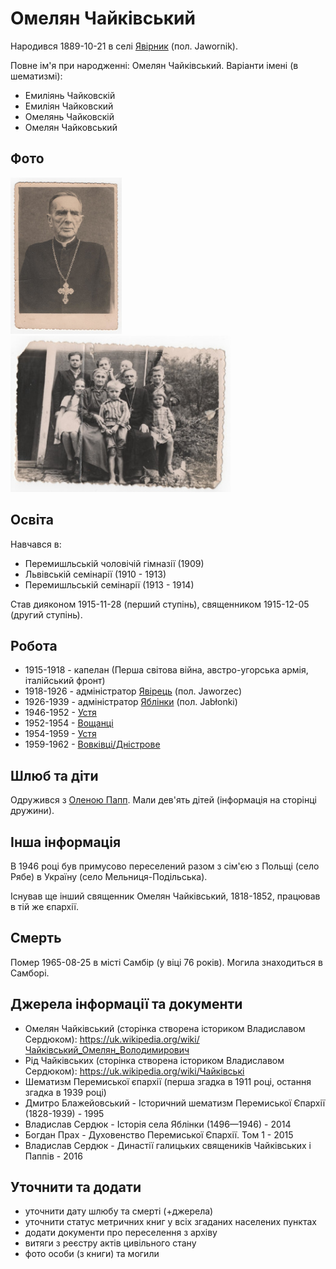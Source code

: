 # Омелян Чайківський #

Народився 1889-10-21 в селі [Явірник](https://uk.wikipedia.org/wiki/Явірник_(Сяноцький_повіт)) (пол. Jawornik).

Повне ім'я при народженні: Омелян Чайківський. Варіанти імені (в шематизмі):

- Емиліянь Чайковскій
- Емиліян Чайковский
- Омелянь Чайковскій
- Омелян Чайковський

## Фото ##

[<img src="../photos/photo_007_75.jpg" height=250 />](../photos/photo_007.md)
[<img src="../photos/photo_009_75.jpg" height=250 />](../photos/photo_009.md)

## Освіта ##

Навчався в:

- Перемишльській чоловічій гімназії (1909)
- Львівській семінарії (1910 - 1913)
- Перемишльській семінарії (1913 - 1914)

Став дияконом 1915-11-28 (перший ступінь), священником 1915-12-05 (другий ступінь).

## Робота ##

- 1915-1918 - капелан (Перша світова війна, австро-угорська армія, італійський фронт)
- 1918-1926 - адміністратор [Явірець](https://uk.wikipedia.org/wiki/Явірець) (пол. Jaworzec)
- 1926-1939 - адміністратор [Яблінки](https://uk.wikipedia.org/wiki/Яблінки) (пол. Jabłonki)
- 1946-1952 - [Устя](https://uk.wikipedia.org/wiki/Устя_(Чортківський_район))
- 1952-1954 - [Вощанці](https://uk.wikipedia.org/wiki/Вощанці)
- 1954-1959 - [Устя](https://uk.wikipedia.org/wiki/Устя_(Чортківський_район))
- 1959-1962 - [Вовківці/Дністрове](https://uk.wikipedia.org/wiki/Дністрове)

## Шлюб та діти ##

Одружився з [Оленою Папп](Олена%20Папп.md). Мали дев'ять дітей (інформація на сторінці дружини).

## Інша інформація ##

В 1946 році був примусово переселений разом з сім'єю з Польщі (село Рябе) в Україну (село Мельниця-Подільська).

Існував ще інший священник Омелян Чайківський, 1818-1852, працював в тій же єпархії.

## Смерть ##

Помер 1965-08-25 в місті Самбір (у віці 76 років). Могила знаходиться в Самборі.

## Джерела інформації та документи ##

- Омелян Чайківський (сторінка створена істориком Владиславом Сердюком): https://uk.wikipedia.org/wiki/Чайківський_Омелян_Володимирович
- Рід Чайківських (сторінка створена істориком Владиславом Сердюком): https://uk.wikipedia.org/wiki/Чайківські
- Шематизм Перемиської єпархії (перша згадка в 1911 році, остання згадка в 1939 році)
- Дмитро Блажейовський - Історичний шематизм Перемиської Єпархії (1828-1939) - 1995
- Владислав Сердюк - Історія села Яблінки (1496—1946) - 2014
- Богдан Прах - Духовенство Перемиської Єпархії. Том 1 - 2015
- Владислав Сердюк - Династії галицьких священиків Чайківських і Паппів - 2016

## Уточнити та додати ##

- уточнити дату шлюбу та смерті (+джерела)
- уточнити статус метричних книг у всіх згаданих населених пунктах
- додати документи про переселення з архіву
- витяги з реєстру актів цивільного стану
- фото особи (з книги) та могили
